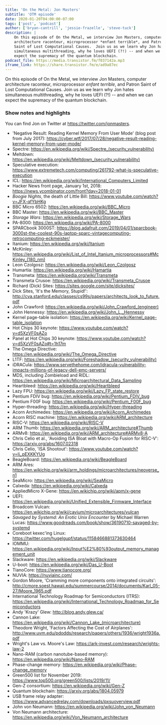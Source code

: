 ```yaml
---
title: 'On the Metal: Jon Masters'
subtitle: 'OTM episode'
date: 2020-01-20T04:00:00-07:00
tags: ['post', 'podcast']
author: ['bryan-cantrill', 'jessie-frazelle', 'steve-tuck']
description: |
    On this episode of On the Metal, we interview Jon Masters, computer 
    architecture raconteur, microprocessor *enfant terrible*, and Patron 
    Saint of Lost Computational Causes.  Join us as we learn why Jon hates 
    simultaneous multithreading, why he loves UEFI (?!) -- and when we can 
    expect the supremacy of the quantum blockchain.
podcast_file: https://media.transistor.fm/f037142a.mp3
iframe_link: https://share.transistor.fm/e/ad9a87ec
---
```


On this episode of On the Metal, we interview Jon Masters, computer 
architecture raconteur, microprocessor *enfant terrible*, and Patron 
Saint of Lost Computational Causes.  Join us as we learn why Jon hates 
simultaneous multithreading, why he loves UEFI (?!) -- and when we can 
expect the supremacy of the quantum blockchain.

### Show notes and highlights

You can find Jon on Twitter at https://twitter.com/jonmasters.

- 'Negative Result: Reading Kernel Memory From User Mode' (blog post from July 2017): https://cyber.wtf/2017/07/28/negative-result-reading-kernel-memory-from-user-mode/
- Spectre: <a href='https://en.wikipedia.org/wiki/Spectre_(security_vulnerability)'>https://en.wikipedia.org/wiki/Spectre_(security_vulnerability)</a>
- Meltdown: <a href='https://en.wikipedia.org/wiki/Meltdown_(security_vulnerability)'>https://en.wikipedia.org/wiki/Meltdown_(security_vulnerability)</a>
- Speculative execution: https://www.extremetech.com/computing/261792-what-is-speculative-execution
- ICL: https://en.wikipedia.org/wiki/International_Computers_Limited
- Hacker News front page, January 1st, 2018: https://news.ycombinator.com/front?day=2018-01-01
- *Boogie Nights*, the death of Little Bill: https://www.youtube.com/watch?v=JFX-qfYbHKg
- BBC Micro 6502: https://en.wikipedia.org/wiki/BBC_Micro
- BBC Master: https://en.wikipedia.org/wiki/BBC_Master
- *Storage Wars*: https://en.wikipedia.org/wiki/Storage_Wars
- PA-8000: https://en.wikipedia.org/wiki/PA-8000
- SPARCbook 3000ST: https://blog.adafruit.com/2019/04/01/sparcbook-3000st-the-coolest-90s-laptop-sparc-vintagecomputing-retrocomputing-eckmeister/
- Itanium: https://en.wikipedia.org/wiki/Itanium
- McKinley: <a href='https://en.wikipedia.org/wiki/List_of_Intel_Itanium_microprocessors#McKinley_(180_nm)'>https://en.wikipedia.org/wiki/List_of_Intel_Itanium_microprocessors#McKinley_(180_nm)</a>
- Leon Czolgosz: https://en.wikipedia.org/wiki/Leon_Czolgosz
- Humartia: https://en.wikipedia.org/wiki/Hamartia
- Transmeta: https://en.wikipedia.org/wiki/Transmeta
- Transmeta Crusoe: https://en.wikipedia.org/wiki/Transmeta_Crusoe
- Richard (Dick) Sites: https://sites.google.com/site/dicksites/
- Dick Sites, 'It's the Memory, Stupid!': http://cva.stanford.edu/classes/cs99s/papers/architects_look_to_future.pdf
- John Crawford: <a href='https://en.wikipedia.org/wiki/John_Crawford_(engineer)'>https://en.wikipedia.org/wiki/John_Crawford_(engineer)</a>
- John Hennessy: https://en.wikipedia.org/wiki/John_L._Hennessy
- Kernel page-table isolation: https://en.wikipedia.org/wiki/Kernel_page-table_isolation
- Hot Chips 30 keynote: https://www.youtube.com/watch?v=d5XzVF0sAZo
- Panel at Hot Chips 30 keynote: https://www.youtube.com/watch?v=d5XzVF0sAZo#t=1h17m
- The Omega Directive: https://en.wikipedia.org/wiki/The_Omega_Directive
- L1TF: <a href='https://en.wikipedia.org/wiki/Foreshadow_(security_vulnerability)'>https://en.wikipedia.org/wiki/Foreshadow_(security_vulnerability)</a>
- iDRACula: https://www.servethehome.com/idracula-vulnerability-impacts-millions-of-legacy-dell-emc-servers/
- MDS, including Zombieload and RIDL: https://en.wikipedia.org/wiki/Microarchitectural_Data_Sampling
- Heartbleed: https://en.wikipedia.org/wiki/Heartbleed
- Lazy FPU: https://en.wikipedia.org/wiki/Lazy_FP_state_restore
- Pentium FDIV bug: https://en.wikipedia.org/wiki/Pentium_FDIV_bug
- Pentium F00F bug: https://en.wikipedia.org/wiki/Pentium_F00F_bug
- Hyper-threading: https://en.wikipedia.org/wiki/Hyper-threading
- Acorn Archimedes: https://en.wikipedia.org/wiki/Acorn_Archimedes
- Acorn RISC machine: https://en.wikipedia.org/wiki/ARM_architecture
- RISC-V: https://en.wikipedia.org/wiki/RISC-V
- ARM Thumb: https://en.wikipedia.org/wiki/ARM_architecture#Thumb
- ARMv8: https://en.wikipedia.org/wiki/ARM_architecture#ARMv8-A
- Chris Celio et al., 'Avoiding ISA Bloat with Macro-Op Fusion for RISC-V': https://arxiv.org/abs/1607.02318
- Chris Celio, 'ISA Shootout': https://www.youtube.com/watch?v=Ii_pEXKKYUg
- BeagleBoard: https://en.wikipedia.org/wiki/BeagleBoard
- ARM Ares: https://en.wikichip.org/wiki/arm_holdings/microarchitectures/neoverse_n1
- SeaMicro: https://en.wikipedia.org/wiki/SeaMicro
- Calxeda: https://en.wikipedia.org/wiki/Calxeda
- AppliedMicro X-Gene: https://en.wikichip.org/wiki/apm/x-gene
- UEFI: https://en.wikipedia.org/wiki/Unified_Extensible_Firmware_Interface
- Broadcom Vulcan: https://en.wikichip.org/wiki/cavium/microarchitectures/vulcan
- *Savaged by Systemd: An Erotic Unix Encounter* by Michael Warren Lucas: https://www.goodreads.com/book/show/36190710-savaged-by-systemd
- Coreboot kexec'ing Linux: https://twitter.com/hugelgupf/status/1158466881373630464
- IOMMU: https://en.wikipedia.org/wiki/Input%E2%80%93output_memory_management_unit
- Slackware: https://en.wikipedia.org/wiki/Slackware
- U-boot: https://en.wikipedia.org/wiki/Das_U-Boot
- TianoCore: https://www.tianocore.org/
- NUVIA: https://nuviainc.com/
- Gordon Moore, 'Cramming more components onto integrated circuits': http://cmore.soest.hawaii.edu/summercourse/2014/documents/Karl_05-27/Moore_1965.pdf
- International Technology Roadmap for Semiconductors (ITRS): https://en.wikipedia.org/wiki/International_Technology_Roadmap_for_Semiconductors
- Andy 'Krazy' Glew: http://blog.andy.glew.ca/
- Cannon Lake: <a href='https://en.wikipedia.org/wiki/Cannon_Lake_(microarchitecture)'>https://en.wikipedia.org/wiki/Cannon_Lake_(microarchitecture)</a>
- Theodore Wright, 'Factors Affecting the Cost of Airplanes': http://www.uvm.edu/pdodds/research/papers/others/1936/wright1936a.pdf
- Wright's Law vs. Moore's Law: https://ark-invest.com/research/wrights-law-2
- Nano-RAM (carbon nanotube-based memory): https://en.wikipedia.org/wiki/Nano-RAM
- Phase-change memory: https://en.wikipedia.org/wiki/Phase-change_memory
- Green500 list for November 2019: https://www.top500.org/green500/lists/2019/11/
- Gen-Z consortium: https://en.wikipedia.org/wiki/Gen-Z
- Quantum blockchain: https://arxiv.org/abs/1804.05979
- USB frame relay adapter: https://www.advancedrelay.com/downloads/pxsuoverview.pdf
- John von Neumann: https://en.wikipedia.org/wiki/John_von_Neumann
- Von Neumann architecture: https://en.wikipedia.org/wiki/Von_Neumann_architecture
